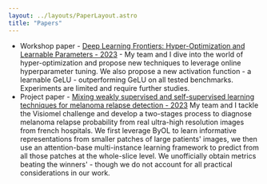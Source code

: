 ```yaml
---
layout: ../layouts/PaperLayout.astro
title: "Papers"
---
```


- Workshop paper - <a href="/Hyper-Optimization.pdf" alt="Hyper-Opt" target="_blank">Deep Learning Frontiers: Hyper-Optimization and Learnable Parameters - 2023</a> - My team and I dive into the world of hyper-optimization and propose new techniques to leverage online hyperparameter tuning. We also propose a new activation function - a learnable GeLU - outperforming GeLU on all tested benchmarks. Experiments are limited and require further studies.
- Project paper - <a href="/Visiomel.pdf" alt="Visiomel" target="_blank">Mixing weakly supervised and self-supervised
learning techniques for melanoma relapse detection - 2023</a> My team and I tackle the Visiomel challenge and develop a two-stages process to diagnose melanoma relapse probability from real ultra-high resolution images from french hospitals. We first leverage ByOL to learn informative representations from smaller patches of large patients' images, we then use an attention-base multi-instance learning framework to predict from all those patches at the whole-slice level. We unofficially obtain metrics beating the winners' - though we do not account for all practical considerations in our work.
